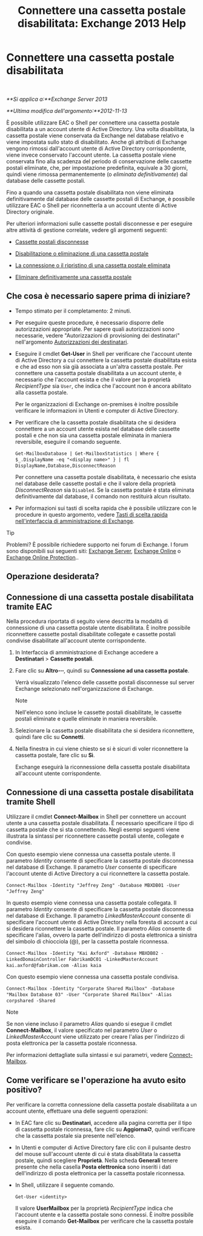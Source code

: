 ﻿---
title: 'Connettere una cassetta postale disabilitata: Exchange 2013 Help'
TOCTitle: Connettere una cassetta postale disabilitata
ms:assetid: a8abd399-75fd-4ee2-b2e4-634b55e4f79f
ms:mtpsurl: https://technet.microsoft.com/it-it/library/JJ863439(v=EXCHG.150)
ms:contentKeyID: 50555654
ms.date: 01/04/2018
mtps_version: v=EXCHG.150
ms.translationtype: HT
---

# Connettere una cassetta postale disabilitata

 

_**Si applica a:**Exchange Server 2013_

_**Ultima modifica dell'argomento:**2012-11-13_

È possibile utilizzare EAC o Shell per connettere una cassetta postale disabilitata a un account utente di Active Directory. Una volta disabilitata, la cassetta postale viene conservata da Exchange nel database relativo e viene impostata sullo stato di disabilitato. Anche gli attributi di Exchange vengono rimossi dall'account utente di Active Directory corrispondente, viene invece conservato l'account utente. La cassetta postale viene conservata fino alla scadenza del periodo di conservazione delle cassette postali eliminate, che, per impostazione predefinita, equivale a 30 giorni, quindi viene rimossa permanentemente (o *eliminata definitivamente*) dal database delle cassette postali.

Fino a quando una cassetta postale disabilitata non viene eliminata definitivamente dal database delle cassette postali di Exchange, è possibile utilizzare EAC o Shell per riconnetterla a un account utente di Active Directory originale.

Per ulteriori informazioni sulle cassette postali disconnesse e per eseguire altre attività di gestione correlate, vedere gli argomenti seguenti:

  - [Cassette postali disconnesse](disconnected-mailboxes-exchange-2013-help.md)

  - [Disabilitazione o eliminazione di una cassetta postale](disable-or-delete-a-mailbox-exchange-2013-help.md)

  - [La connessione o il ripristino di una cassetta postale eliminata](connect-or-restore-a-deleted-mailbox-exchange-2013-help.md)

  - [Eliminare definitivamente una cassetta postale](permanently-delete-a-mailbox-exchange-2013-help.md)

## Che cosa è necessario sapere prima di iniziare?

  - Tempo stimato per il completamento: 2 minuti.

  - Per eseguire queste procedure, è necessario disporre delle autorizzazioni appropriate. Per sapere quali autorizzazioni sono necessarie, vedere "Autorizzazioni di provisioning dei destinatari" nell'argomento [Autorizzazioni dei destinatari](recipients-permissions-exchange-2013-help.md).

  - Eseguire il cmdlet **Get-User** in Shell per verificare che l'account utente di Active Directory a cui connettere la cassetta postale disabilitata esista e che ad esso non sia già associata a un'altra cassetta postale. Per connettere una cassetta postale disabilitata a un account utente, è necessario che l'account esista e che il valore per la proprietà *RecipientType* sia `User`, che indica che l'account non è ancora abilitato alla cassetta postale.
    
    Per le organizzazioni di Exchange on-premises è inoltre possibile verificare le informazioni in Utenti e computer di Active Directory.

  - Per verificare che la cassetta postale disabilitata che si desidera connettere a un account utente esista nel database delle cassette postali e che non sia una cassetta postale eliminata in maniera reversibile, eseguire il comando seguente.
    
        Get-MailboxDatabase | Get-MailboxStatistics | Where { $_.DisplayName -eq "<display name>" } | fl DisplayName,Database,DisconnectReason
    
    Per connettere una cassetta postale disabilitata, è necessario che esista nel database delle cassette postali e che il valore della proprietà *DisconnectReason* sia `Disabled`. Se la cassetta postale è stata eliminata definitivamente dal database, il comando non restituirà alcun risultato.

  - Per informazioni sui tasti di scelta rapida che è possibile utilizzare con le procedure in questo argomento, vedere [Tasti di scelta rapida nell'interfaccia di amministrazione di Exchange](keyboard-shortcuts-in-the-exchange-admin-center-exchange-online-protection-help.md).


> [!TIP]
> Problemi? È possibile richiedere supporto nei forum di Exchange. I forum sono disponibili sui seguenti siti: <A href="https://go.microsoft.com/fwlink/p/?linkid=60612">Exchange Server</A>, <A href="https://go.microsoft.com/fwlink/p/?linkid=267542">Exchange Online</A> o <A href="https://go.microsoft.com/fwlink/p/?linkid=285351">Exchange Online Protection</A>..



## Operazione desiderata?

## Connessione di una cassetta postale disabilitata tramite EAC

Nella procedura riportata di seguito viene descritta la modalità di connessione di una cassetta postale utente disabilitata. È inoltre possibile riconnettere cassette postali disabilitate collegate e cassette postali condivise disabilitate all'account utente corrispondente.

1.  In Interfaccia di amministrazione di Exchange accedere a **Destinatari** \> **Cassette postali**.

2.  Fare clic su **Altro**![Icona Ulteriori opzioni](images/JJ150550.5381819e-3b21-4873-8714-e9b956290b28(EXCHG.150).gif "Icona Ulteriori opzioni"), quindi su **Connessione ad una cassetta postale**.
    
    Verrà visualizzato l'elenco delle cassette postali disconnesse sul server Exchange selezionato nell'organizzazione di Exchange.
    

    > [!NOTE]
    > Nell'elenco sono incluse le cassette postali disabilitate, le cassette postali eliminate e quelle eliminate in maniera reversibile.



3.  Selezionare la cassetta postale disabilitata che si desidera riconnettere, quindi fare clic su **Connetti**.

4.  Nella finestra in cui viene chiesto se si è sicuri di voler riconnettere la cassetta postale, fare clic su **Sì**.
    
    Exchange eseguirà la riconnessione della cassetta postale disabilitata all'account utente corrispondente.

## Connessione di una cassetta postale disabilitata tramite Shell

Utilizzare il cmdlet **Connect-Mailbox** in Shell per connettere un account utente a una cassetta postale disabilitata. È necessario specificare il tipo di cassetta postale che si sta connettendo. Negli esempi seguenti viene illustrata la sintassi per riconnettere cassette postali utente, collegate e condivise.

Con questo esempio viene connessa una cassetta postale utente. Il parametro *Identity* consente di specificare la cassetta postale disconnessa nel database di Exchange. Il parametro *User* consente di specificare l'account utente di Active Directory a cui riconnettere la cassetta postale.

    Connect-Mailbox -Identity "Jeffrey Zeng" -Database MBXDB01 -User "Jeffrey Zeng"

In questo esempio viene connessa una cassetta postale collegata. Il parametro *Identity* consente di specificare la cassetta postale disconnessa nel database di Exchange. Il parametro *LinkedMasterAccount* consente di specificare l'account utente di Active Directory nella foresta di account a cui si desidera riconnettere la cassetta postale. Il parametro *Alias* consente di specificare l'alias, ovvero la parte dell'indirizzo di posta elettronica a sinistra del simbolo di chiocciola (@), per la cassetta postale riconnessa.

    Connect-Mailbox -Identity "Kai Axford" -Database MBXDB02 -LinkedDomainController FabrikamDC01 -LinkedMasterAccount kai.axford@fabrikam.com -Alias kaia

Con questo esempio viene connessa una cassetta postale condivisa.

    Connect-Mailbox -Identity "Corporate Shared Mailbox" -Database "Mailbox Database 03" -User "Corporate Shared Mailbox" -Alias corpshared -Shared


> [!NOTE]
> Se non viene incluso il parametro <EM>Alias</EM> quando si esegue il cmdlet <STRONG>Connect-Mailbox</STRONG>, il valore specificato nel parametro <EM>User</EM> o <EM>LinkedMasterAccount</EM> viene utilizzato per creare l'alias per l'indirizzo di posta elettronica per la cassetta postale riconnessa.



Per informazioni dettagliate sulla sintassi e sui parametri, vedere [Connect-Mailbox](https://technet.microsoft.com/it-it/library/aa997878\(v=exchg.150\)).

## Come verificare se l'operazione ha avuto esito positivo?

Per verificare la corretta connessione della cassetta postale disabilitata a un account utente, effettuare una delle seguenti operazioni:

  - In EAC fare clic su **Destinatari**, accedere alla pagina corretta per il tipo di cassetta postale riconnessa, fare clic su **Aggiorna**![Icona Aggiorna](images/Dd353189.85f271ca-32a4-426c-842a-d2172567099d(EXCHG.150).gif "Icona Aggiorna"), quindi verificare che la cassetta postale sia presente nell'elenco.

  - In Utenti e computer di Active Directory fare clic con il pulsante destro del mouse sull'account utente di cui è stata disabilitata la cassetta postale, quindi scegliere **Proprietà**. Nella scheda **Generali** tenere presente che nella casella **Posta elettronica** sono inseriti i dati dell'indirizzo di posta elettronica per la cassetta postale riconnessa.

  - In Shell, utilizzare il seguente comando.
    
        Get-User <identity>
    
    Il valore **UserMailbox** per la proprietà *RecipientType* indica che l'account utente e la cassetta postale sono connessi. È inoltre possibile eseguire il comando **Get-Mailbox** per verificare che la cassetta postale esista.

